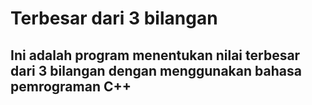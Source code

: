 # Terbesar dari 3 bilangan 

## Ini adalah program menentukan nilai terbesar dari 3 bilangan dengan menggunakan bahasa pemrograman C++
